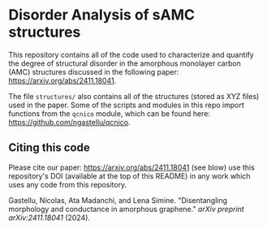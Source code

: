 # Disorder Analysis of sAMC structures

This repository contains all of the code used to characterize and quantify the degree of structural disorder in the amorphous monolayer carbon (AMC) structures discussed in the following paper: https://arxiv.org/abs/2411.18041.

The file `structures/` also contains all of the structures (stored as XYZ files) used in the paper. 
Some of the scripts and modules in this repo import functions from the `qcnico` module, which can be found here: https://github.com/ngastellu/qcnico.

## Citing this code

Please cite our paper: https://arxiv.org/abs/2411.18041 (see blow)  use this repository's DOI (available at the top of this README) in any work which uses any code from this repository.

Gastellu, Nicolas, Ata Madanchi, and Lena Simine. "Disentangling morphology and conductance in amorphous graphene." _arXiv preprint arXiv:2411.18041_ (2024).
